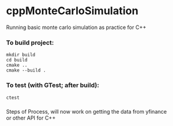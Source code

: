 # cppMonteCarloSimulation
Running basic monte carlo simulation as practice for C++



### To build project:
```
mkdir build
cd build
cmake ..
cmake --build .
```

### To test (with GTest; after build):
```
ctest
```

### 
Steps of Process, will now work on getting the data from yfinance<br>
or other API for C++ 

